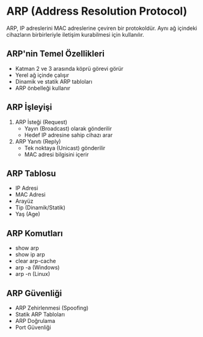 # ARP (Address Resolution Protocol)

ARP, IP adreslerini MAC adreslerine çeviren bir protokoldür. Aynı ağ içindeki cihazların birbirleriyle iletişim kurabilmesi için kullanılır.

## ARP'nin Temel Özellikleri
- Katman 2 ve 3 arasında köprü görevi görür
- Yerel ağ içinde çalışır
- Dinamik ve statik ARP tabloları
- ARP önbelleği kullanır

## ARP İşleyişi
1. ARP İsteği (Request)
   - Yayın (Broadcast) olarak gönderilir
   - Hedef IP adresine sahip cihazı arar
2. ARP Yanıtı (Reply)
   - Tek noktaya (Unicast) gönderilir
   - MAC adresi bilgisini içerir

## ARP Tablosu
- IP Adresi
- MAC Adresi
- Arayüz
- Tip (Dinamik/Statik)
- Yaş (Age)

## ARP Komutları
- show arp
- show ip arp
- clear arp-cache
- arp -a (Windows)
- arp -n (Linux)

## ARP Güvenliği
- ARP Zehirlenmesi (Spoofing)
- Statik ARP Tabloları
- ARP Doğrulama
- Port Güvenliği 